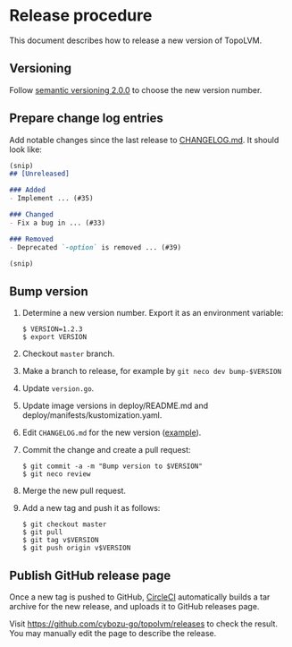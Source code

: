 Release procedure
=================

This document describes how to release a new version of TopoLVM.

Versioning
----------

Follow [semantic versioning 2.0.0][semver] to choose the new version number.

Prepare change log entries
--------------------------

Add notable changes since the last release to [CHANGELOG.md](CHANGELOG.md).
It should look like:

```markdown
(snip)
## [Unreleased]

### Added
- Implement ... (#35)

### Changed
- Fix a bug in ... (#33)

### Removed
- Deprecated `-option` is removed ... (#39)

(snip)
```

Bump version
------------

1. Determine a new version number.  Export it as an environment variable:

    ```console
    $ VERSION=1.2.3
    $ export VERSION
    ```

2. Checkout `master` branch.
3. Make a branch to release, for example by `git neco dev bump-$VERSION`
4. Update `version.go`.
5. Update image versions in deploy/README.md and deploy/manifests/kustomization.yaml.
6. Edit `CHANGELOG.md` for the new version ([example][]).
7. Commit the change and create a pull request:

    ```console
    $ git commit -a -m "Bump version to $VERSION"
    $ git neco review
    ```

8. Merge the new pull request.
9. Add a new tag and push it as follows:

    ```console
    $ git checkout master
    $ git pull
    $ git tag v$VERSION
    $ git push origin v$VERSION
    ```

Publish GitHub release page
---------------------------

Once a new tag is pushed to GitHub, [CircleCI][] automatically
builds a tar archive for the new release, and uploads it to GitHub
releases page.

Visit https://github.com/cybozu-go/topolvm/releases to check
the result.  You may manually edit the page to describe the release.

[semver]: https://semver.org/spec/v2.0.0.html
[example]: https://github.com/cybozu-go/etcdpasswd/commit/77d95384ac6c97e7f48281eaf23cb94f68867f79
[CircleCI]: https://circleci.com/gh/cybozu-go/topolvm
